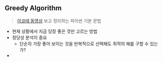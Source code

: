 ## Greedy Algorithm 

> [이코테 동영상](https://youtu.be/2zjoKjt97vQ) 보고 정리하는 파이썬 기본 문법 

- 현재 상황에서 지금 당장 좋은 것만 고르는 방법 
- 정당성 분석이 중요 
  - 단순히 가장 좋아 보이는 것을 반복적으로 선택해도 최적의 해를 구할 수 있는가? 
- 
